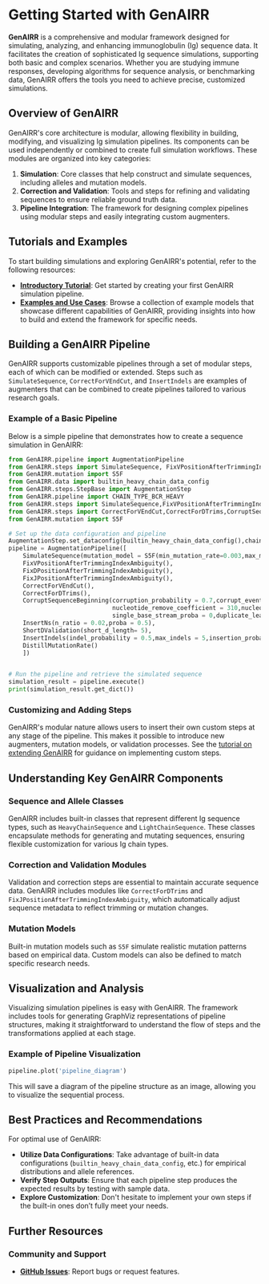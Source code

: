 # Getting Started with GenAIRR

**GenAIRR** is a comprehensive and modular framework designed for simulating, analyzing, and enhancing immunoglobulin (Ig) sequence data. It facilitates the creation of sophisticated Ig sequence simulations, supporting both basic and complex scenarios. Whether you are studying immune responses, developing algorithms for sequence analysis, or benchmarking data, GenAIRR offers the tools you need to achieve precise, customized simulations.

## Overview of GenAIRR

GenAIRR's core architecture is modular, allowing flexibility in building, modifying, and visualizing Ig simulation pipelines. Its components can be used independently or combined to create full simulation workflows. These modules are organized into key categories:

1. **Simulation**: Core classes that help construct and simulate sequences, including alleles and mutation models.
2. **Correction and Validation**: Tools and steps for refining and validating sequences to ensure reliable ground truth data.
3. **Pipeline Integration**: The framework for designing complex pipelines using modular steps and easily integrating custom augmenters.

## Tutorials and Examples

To start building simulations and exploring GenAIRR's potential, refer to the following resources:

- **[Introductory Tutorial](tutorials/Quick%20Start%20Guide.ipynb)**: Get started by creating your first GenAIRR simulation pipeline.
- **[Examples and Use Cases](examples)**: Browse a collection of example models that showcase different capabilities of GenAIRR, providing insights into how to build and extend the framework for specific needs.

## Building a GenAIRR Pipeline

GenAIRR supports customizable pipelines through a set of modular steps, each of which can be modified or extended. Steps such as `SimulateSequence`, `CorrectForVEndCut`, and `InsertIndels` are examples of augmenters that can be combined to create pipelines tailored to various research goals.

### Example of a Basic Pipeline

Below is a simple pipeline that demonstrates how to create a sequence simulation in GenAIRR:

```python
from GenAIRR.pipeline import AugmentationPipeline
from GenAIRR.steps import SimulateSequence, FixVPositionAfterTrimmingIndexAmbiguity
from GenAIRR.mutation import S5F
from GenAIRR.data import builtin_heavy_chain_data_config
from GenAIRR.steps.StepBase import AugmentationStep
from GenAIRR.pipeline import CHAIN_TYPE_BCR_HEAVY
from GenAIRR.steps import SimulateSequence,FixVPositionAfterTrimmingIndexAmbiguity,FixDPositionAfterTrimmingIndexAmbiguity,FixJPositionAfterTrimmingIndexAmbiguity
from GenAIRR.steps import CorrectForVEndCut,CorrectForDTrims,CorruptSequenceBeginning,InsertNs,InsertIndels,ShortDValidation,DistillMutationRate
from GenAIRR.mutation import S5F

# Set up the data configuration and pipeline
AugmentationStep.set_dataconfig(builtin_heavy_chain_data_config(),chain_type=CHAIN_TYPE_BCR_HEAVY)
pipeline = AugmentationPipeline([
    SimulateSequence(mutation_model = S5F(min_mutation_rate=0.003,max_mutation_rate=0.25),productive = True),
    FixVPositionAfterTrimmingIndexAmbiguity(),
    FixDPositionAfterTrimmingIndexAmbiguity(),
    FixJPositionAfterTrimmingIndexAmbiguity(),
    CorrectForVEndCut(),
    CorrectForDTrims(),
    CorruptSequenceBeginning(corruption_probability = 0.7,corrupt_events_proba = [0.4,0.4,0.2],max_sequence_length = 576,nucleotide_add_coefficient = 210,
                             nucleotide_remove_coefficient = 310,nucleotide_add_after_remove_coefficient = 50,random_sequence_add_proba = 1,
                             single_base_stream_proba = 0,duplicate_leading_proba = 0,random_allele_proba = 0),
    InsertNs(n_ratio = 0.02,proba = 0.5),
    ShortDValidation(short_d_length= 5),
    InsertIndels(indel_probability = 0.5,max_indels = 5,insertion_proba=0.5,deletion_proba=0.5),
    DistillMutationRate()
    ])


# Run the pipeline and retrieve the simulated sequence
simulation_result = pipeline.execute()
print(simulation_result.get_dict())
```

### Customizing and Adding Steps

GenAIRR's modular nature allows users to insert their own custom steps at any stage of the pipeline. This makes it possible to introduce new augmenters, mutation models, or validation processes. See the [tutorial on extending GenAIRR](tutorials/extend_tutorial) for guidance on implementing custom steps.

## Understanding Key GenAIRR Components

### Sequence and Allele Classes

GenAIRR includes built-in classes that represent different Ig sequence types, such as `HeavyChainSequence` and `LightChainSequence`. These classes encapsulate methods for generating and mutating sequences, ensuring flexible customization for various Ig chain types.

### Correction and Validation Modules

Validation and correction steps are essential to maintain accurate sequence data. GenAIRR includes modules like `CorrectForDTrims` and `FixJPositionAfterTrimmingIndexAmbiguity`, which automatically adjust sequence metadata to reflect trimming or mutation changes.

### Mutation Models

Built-in mutation models such as `S5F` simulate realistic mutation patterns based on empirical data. Custom models can also be defined to match specific research needs.

## Visualization and Analysis

Visualizing simulation pipelines is easy with GenAIRR. The framework includes tools for generating GraphViz representations of pipeline structures, making it straightforward to understand the flow of steps and the transformations applied at each stage.

### Example of Pipeline Visualization

```python
pipeline.plot('pipeline_diagram')
```

This will save a diagram of the pipeline structure as an image, allowing you to visualize the sequential process.

## Best Practices and Recommendations

For optimal use of GenAIRR:

- **Utilize Data Configurations**: Take advantage of built-in data configurations (`builtin_heavy_chain_data_config`, etc.) for empirical distributions and allele references.
- **Verify Step Outputs**: Ensure that each pipeline step produces the expected results by testing with sample data.
- **Explore Customization**: Don't hesitate to implement your own steps if the built-in ones don’t fully meet your needs.

## Further Resources

### Community and Support

- **[GitHub Issues](https://github.com/MuteJester/GenAIRR/issues)**: Report bugs or request features.

